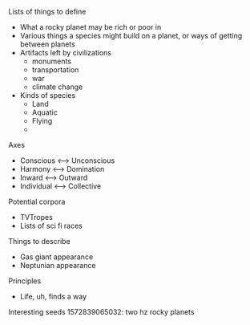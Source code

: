Lists of things to define
- What a rocky planet may be rich or poor in
- Various things a species might build on a planet, or ways of getting between planets
- Artifacts left by civilizations
  - monuments
  - transportation
  - war
  - climate change
- Kinds of species
  - Land
  - Aquatic
  - Flying
  - 

Axes
- Conscious <--> Unconscious
- Harmony <--> Domination 
- Inward <--> Outward
- Individual <--> Collective

Potential corpora
- TVTropes
- Lists of sci fi races

Things to describe
- Gas giant appearance
- Neptunian appearance

Principles
- Life, uh, finds a way

Interesting seeds
1572839065032: two hz rocky planets